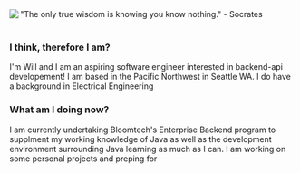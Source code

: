 

<img align="left" src="https://user-images.githubusercontent.com/92899817/144738213-88067883-f6b6-4a8a-909a-03df3936c722.png">
<div> 
 "The only true wisdom is knowing you know nothing." - Socrates
</div><br>

<div>
    <h3> I think, therefore I am? </h3>
    <p2> 
        I'm Will and I am an aspiring software engineer interested in backend-api developement! I am based in the Pacific Northwest in Seattle WA. I do have a
        background in Electrical Engineering
    </p2> 
    <h3> What am I doing now? </h3>
    <p2>
        I am currently undertaking Bloomtech's Enterprise Backend program to supplment my working knowledge of Java as well as the development 
        environment surrounding Java learning as much as I can. I am working on some personal projects and preping for
    </p2>
 
</div>



